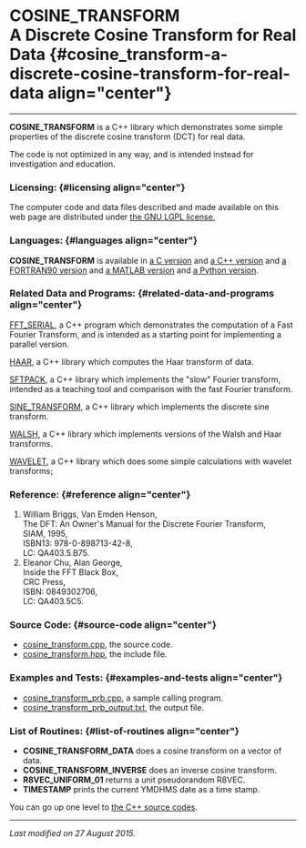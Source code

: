 COSINE\_TRANSFORM\
A Discrete Cosine Transform for Real Data {#cosine_transform-a-discrete-cosine-transform-for-real-data align="center"}
=========================================

------------------------------------------------------------------------

**COSINE\_TRANSFORM** is a C++ library which demonstrates some simple
properties of the discrete cosine transform (DCT) for real data.

The code is not optimized in any way, and is intended instead for
investigation and education.

### Licensing: {#licensing align="center"}

The computer code and data files described and made available on this
web page are distributed under [the GNU LGPL
license.](../../txt/gnu_lgpl.txt)

### Languages: {#languages align="center"}

**COSINE\_TRANSFORM** is available in [a C
version](../../c_src/cosine_transform/cosine_transform.html) and [a C++
version](../../cpp_src/cosine_transform/cosine_transform.html) and [a
FORTRAN90 version](../../f_src/cosine_transform/cosine_transform.html)
and [a MATLAB
version](../../m_src/cosine_transform/cosine_transform.html) and [a
Python version](../../py_src/cosine_transform/cosine_transform.html).

### Related Data and Programs: {#related-data-and-programs align="center"}

[FFT\_SERIAL](../../cpp_src/fft_serial/fft_serial.html), a C++ program
which demonstrates the computation of a Fast Fourier Transform, and is
intended as a starting point for implementing a parallel version.

[HAAR](../../cpp_src/haar/haar.html), a C++ library which computes the
Haar transform of data.

[SFTPACK](../../cpp_src/sftpack/sftpack.html), a C++ library which
implements the "slow" Fourier transform, intended as a teaching tool and
comparison with the fast Fourier transform.

[SINE\_TRANSFORM](../../cpp_src/sine_transform/sine_transform.html), a
C++ library which implements the discrete sine transform.

[WALSH](../../cpp_src/walsh/walsh.html), a C++ library which implements
versions of the Walsh and Haar transforms.

[WAVELET](../../cpp_src/wavelet/wavelet.html), a C++ library which does
some simple calculations with wavelet transforms;

### Reference: {#reference align="center"}

1.  William Briggs, Van Emden Henson,\
    The DFT: An Owner's Manual for the Discrete Fourier Transform,\
    SIAM, 1995,\
    ISBN13: 978-0-898713-42-8,\
    LC: QA403.5.B75.
2.  Eleanor Chu, Alan George,\
    Inside the FFT Black Box,\
    CRC Press,\
    ISBN: 0849302706,\
    LC: QA403.5C5.

### Source Code: {#source-code align="center"}

-   [cosine\_transform.cpp](cosine_transform.cpp), the source code.
-   [cosine\_transform.hpp](cosine_transform.hpp), the include file.

### Examples and Tests: {#examples-and-tests align="center"}

-   [cosine\_transform\_prb.cpp](cosine_transform_prb.cpp), a sample
    calling program.
-   [cosine\_transform\_prb\_output.txt](cosine_transform_prb_output.txt),
    the output file.

### List of Routines: {#list-of-routines align="center"}

-   **COSINE\_TRANSFORM\_DATA** does a cosine transform on a vector of
    data.
-   **COSINE\_TRANSFORM\_INVERSE** does an inverse cosine transform.
-   **R8VEC\_UNIFORM\_01** returns a unit pseudorandom R8VEC.
-   **TIMESTAMP** prints the current YMDHMS date as a time stamp.

You can go up one level to [the C++ source codes](../cpp_src.html).

------------------------------------------------------------------------

*Last modified on 27 August 2015.*
